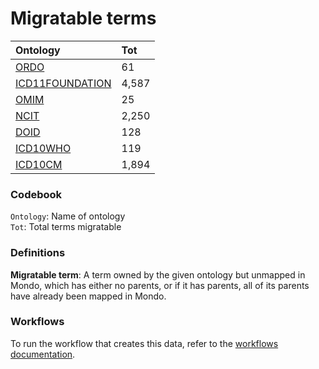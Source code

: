 # Migratable terms
| Ontology                                        | Tot   |
|:------------------------------------------------|:------|
| [ORDO](./migrate_ordo.md)                       | 61    |
| [ICD11FOUNDATION](./migrate_icd11foundation.md) | 4,587 |
| [OMIM](./migrate_omim.md)                       | 25    |
| [NCIT](./migrate_ncit.md)                       | 2,250 |
| [DOID](./migrate_doid.md)                       | 128   |
| [ICD10WHO](./migrate_icd10who.md)               | 119   |
| [ICD10CM](./migrate_icd10cm.md)                 | 1,894 |

### Codebook
`Ontology`: Name of ontology    
`Tot`: Total terms migratable

### Definitions
**Migratable term**: A term owned by the given ontology but unmapped in Mondo, which has either no parents, or if it has 
parents, all of its parents have already been mapped in Mondo.

### Workflows
To run the workflow that creates this data, refer to the [workflows documentation](../developer/workflows.md).
